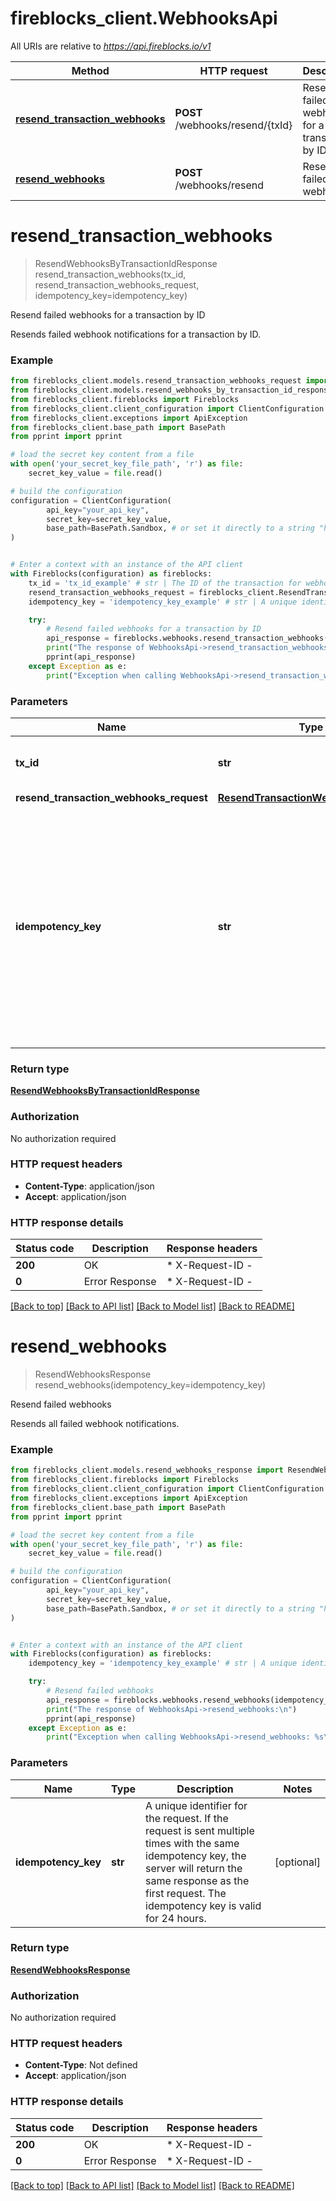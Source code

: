 # fireblocks_client.WebhooksApi

All URIs are relative to *https://api.fireblocks.io/v1*

Method | HTTP request | Description
------------- | ------------- | -------------
[**resend_transaction_webhooks**](WebhooksApi.md#resend_transaction_webhooks) | **POST** /webhooks/resend/{txId} | Resend failed webhooks for a transaction by ID
[**resend_webhooks**](WebhooksApi.md#resend_webhooks) | **POST** /webhooks/resend | Resend failed webhooks


# **resend_transaction_webhooks**
> ResendWebhooksByTransactionIdResponse resend_transaction_webhooks(tx_id, resend_transaction_webhooks_request, idempotency_key=idempotency_key)

Resend failed webhooks for a transaction by ID

Resends failed webhook notifications for a transaction by ID.

### Example


```python
from fireblocks_client.models.resend_transaction_webhooks_request import ResendTransactionWebhooksRequest
from fireblocks_client.models.resend_webhooks_by_transaction_id_response import ResendWebhooksByTransactionIdResponse
from fireblocks_client.fireblocks import Fireblocks
from fireblocks_client.client_configuration import ClientConfiguration
from fireblocks_client.exceptions import ApiException
from fireblocks_client.base_path import BasePath
from pprint import pprint

# load the secret key content from a file
with open('your_secret_key_file_path', 'r') as file:
    secret_key_value = file.read()

# build the configuration
configuration = ClientConfiguration(
        api_key="your_api_key",
        secret_key=secret_key_value,
        base_path=BasePath.Sandbox, # or set it directly to a string "https://sandbox-api.fireblocks.io/v1"
)


# Enter a context with an instance of the API client
with Fireblocks(configuration) as fireblocks:
    tx_id = 'tx_id_example' # str | The ID of the transaction for webhooks
    resend_transaction_webhooks_request = fireblocks_client.ResendTransactionWebhooksRequest() # ResendTransactionWebhooksRequest | 
    idempotency_key = 'idempotency_key_example' # str | A unique identifier for the request. If the request is sent multiple times with the same idempotency key, the server will return the same response as the first request. The idempotency key is valid for 24 hours. (optional)

    try:
        # Resend failed webhooks for a transaction by ID
        api_response = fireblocks.webhooks.resend_transaction_webhooks(tx_id, resend_transaction_webhooks_request, idempotency_key=idempotency_key).result()
        print("The response of WebhooksApi->resend_transaction_webhooks:\n")
        pprint(api_response)
    except Exception as e:
        print("Exception when calling WebhooksApi->resend_transaction_webhooks: %s\n" % e)
```



### Parameters


Name | Type | Description  | Notes
------------- | ------------- | ------------- | -------------
 **tx_id** | **str**| The ID of the transaction for webhooks | 
 **resend_transaction_webhooks_request** | [**ResendTransactionWebhooksRequest**](ResendTransactionWebhooksRequest.md)|  | 
 **idempotency_key** | **str**| A unique identifier for the request. If the request is sent multiple times with the same idempotency key, the server will return the same response as the first request. The idempotency key is valid for 24 hours. | [optional] 

### Return type

[**ResendWebhooksByTransactionIdResponse**](ResendWebhooksByTransactionIdResponse.md)

### Authorization

No authorization required

### HTTP request headers

 - **Content-Type**: application/json
 - **Accept**: application/json

### HTTP response details

| Status code | Description | Response headers |
|-------------|-------------|------------------|
**200** | OK |  * X-Request-ID -  <br>  |
**0** | Error Response |  * X-Request-ID -  <br>  |

[[Back to top]](#) [[Back to API list]](../README.md#documentation-for-api-endpoints) [[Back to Model list]](../README.md#documentation-for-models) [[Back to README]](../README.md)

# **resend_webhooks**
> ResendWebhooksResponse resend_webhooks(idempotency_key=idempotency_key)

Resend failed webhooks

Resends all failed webhook notifications.

### Example


```python
from fireblocks_client.models.resend_webhooks_response import ResendWebhooksResponse
from fireblocks_client.fireblocks import Fireblocks
from fireblocks_client.client_configuration import ClientConfiguration
from fireblocks_client.exceptions import ApiException
from fireblocks_client.base_path import BasePath
from pprint import pprint

# load the secret key content from a file
with open('your_secret_key_file_path', 'r') as file:
    secret_key_value = file.read()

# build the configuration
configuration = ClientConfiguration(
        api_key="your_api_key",
        secret_key=secret_key_value,
        base_path=BasePath.Sandbox, # or set it directly to a string "https://sandbox-api.fireblocks.io/v1"
)


# Enter a context with an instance of the API client
with Fireblocks(configuration) as fireblocks:
    idempotency_key = 'idempotency_key_example' # str | A unique identifier for the request. If the request is sent multiple times with the same idempotency key, the server will return the same response as the first request. The idempotency key is valid for 24 hours. (optional)

    try:
        # Resend failed webhooks
        api_response = fireblocks.webhooks.resend_webhooks(idempotency_key=idempotency_key).result()
        print("The response of WebhooksApi->resend_webhooks:\n")
        pprint(api_response)
    except Exception as e:
        print("Exception when calling WebhooksApi->resend_webhooks: %s\n" % e)
```



### Parameters


Name | Type | Description  | Notes
------------- | ------------- | ------------- | -------------
 **idempotency_key** | **str**| A unique identifier for the request. If the request is sent multiple times with the same idempotency key, the server will return the same response as the first request. The idempotency key is valid for 24 hours. | [optional] 

### Return type

[**ResendWebhooksResponse**](ResendWebhooksResponse.md)

### Authorization

No authorization required

### HTTP request headers

 - **Content-Type**: Not defined
 - **Accept**: application/json

### HTTP response details

| Status code | Description | Response headers |
|-------------|-------------|------------------|
**200** | OK |  * X-Request-ID -  <br>  |
**0** | Error Response |  * X-Request-ID -  <br>  |

[[Back to top]](#) [[Back to API list]](../README.md#documentation-for-api-endpoints) [[Back to Model list]](../README.md#documentation-for-models) [[Back to README]](../README.md)

